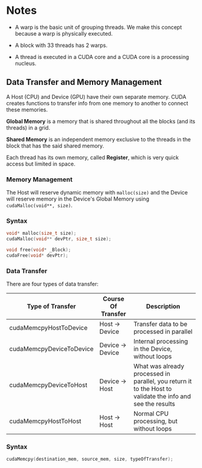 # Notes

- A warp is the basic unit of grouping threads. We make this concept because a warp is physically executed.

- A block with 33 threads has 2 warps.

- A thread is executed in a CUDA core and a CUDA core is a processing nucleus.

## Data Transfer and Memory Management

A Host (CPU) and Device (GPU) have their own separate memory. CUDA creates functions to transfer info from one memory to another to connect these memories.

**Global Memory** is a memory that is shared throughout all the blocks (and its threads) in a grid.

**Shared Memory** is an independent memory exclusive to the threads in the block that has the said shared memory.

Each thread has its own memory, called **Register**, which is very quick access but limited in space.

### Memory Management

The Host will reserve dynamic memory with `malloc(size)` and the Device will reserve memory in the Device's Global Memory using `cudaMalloc(void**, size)`.

### Syntax

```c++
void* malloc(size_t size);
cudaMalloc(void** devPtr, size_t size);

void free(void* _Block);
cudaFree(void* devPtr);
```

### Data Transfer

There are four types of data transfer:

Type of Transfer | Course Of Transfer | Description |
| ---- | ---- | ---- |
| cudaMemcpyHostToDevice | Host -> Device | Transfer data to be processed in parallel |
| cudaMemcpyDeviceToDevice | Device -> Device | Internal processing in the Device, without loops |
| cudaMemcpyDeviceToHost | Device -> Host | What was already processed in parallel, you return it to the Host to validate the info and see the results |
| cudaMemcpyHostToHost | Host -> Host | Normal CPU processing, but without loops |

### Syntax

```c++
cudaMemcpy(destination_mem, source_mem, size, typeOfTransfer);
```